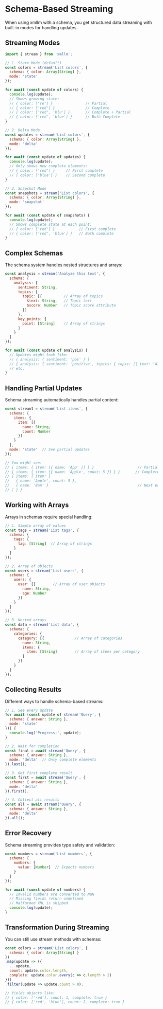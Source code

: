 # Schema-Based Streaming

When using xmllm with a schema, you get structured data streaming with built-in modes for handling updates.

## Streaming Modes

```javascript
import { stream } from 'xmllm';

// 1. State Mode (default)
const colors = stream('List colors', {
  schema: { color: Array(String) },
  mode: 'state'
});

for await (const update of colors) {
  console.log(update);
  // Shows growing state:
  // { color: ['re'] }               // Partial
  // { color: ['red'] }              // Complete
  // { color: ['red', 'blu'] }       // Complete + Partial
  // { color: ['red', 'blue'] }      // Both Complete
}

// 2. Delta Mode
const updates = stream('List colors', {
  schema: { color: Array(String) },
  mode: 'delta'
});

for await (const update of updates) {
  console.log(update);
  // Only shows new complete elements:
  // { color: ['red'] }     // First complete
  // { color: ['blue'] }    // Second complete
}

// 3. Snapshot Mode
const snapshots = stream('List colors', {
  schema: { color: Array(String) },
  mode: 'snapshot'
});

for await (const update of snapshots) {
  console.log(update);
  // Shows complete state at each point:
  // { color: ['red'] }           // First complete
  // { color: ['red', 'blue'] }   // Both complete
}
```

## Complex Schemas

The schema system handles nested structures and arrays:

```javascript
const analysis = stream('Analyze this text', {
  schema: {
    analysis: {
      sentiment: String,
      topics: {
        topic: [{          // Array of topics
          $text: String,   // Topic text
          $score: Number   // Topic score attribute
        }]
      },
      key_points: {
        point: [String]    // Array of strings
      }
    }
  }
});

for await (const update of analysis) {
  // Updates might look like:
  // { analysis: { sentiment: 'pos' } }
  // { analysis: { sentiment: 'positive', topics: { topic: [{ text: 'AI', score: 0.8 }] } } }
  // etc.
}
```

## Handling Partial Updates

Schema streaming automatically handles partial content:

```javascript
const stream1 = stream('List items', {
  schema: {
    items: {
      item: [{
        name: String,
        count: Number
      }]
    }
  },
  mode: 'state'  // See partial updates
});

// You might see:
// { items: { item: [{ name: 'App' }] } }                    // Partial
// { items: { item: [{ name: 'Apple', count: 5 }] } }       // Complete
// { items: { item: [
//   { name: 'Apple', count: 5 },
//   { name: 'Ban' }                                         // Next partial
// ] } }
```

## Working with Arrays

Arrays in schemas require special handling:

```javascript
// 1. Simple array of values
const tags = stream('List tags', {
  schema: {
    tags: {
      tag: [String]  // Array of strings
    }
  }
});

// 2. Array of objects
const users = stream('List users', {
  schema: {
    users: {
      user: [{        // Array of user objects
        name: String,
        age: Number
      }]
    }
  }
});

// 3. Nested arrays
const data = stream('List data', {
  schema: {
    categories: {
      category: [{              // Array of categories
        name: String,
        items: {
          item: [String]        // Array of items per category
        }
      }]
    }
  }
});
```

## Collecting Results

Different ways to handle schema-based streams:

```javascript
// 1. See every update
for await (const update of stream('Query', {
  schema: { answer: String },
  mode: 'state'
})) {
  console.log('Progress:', update);
}

// 2. Wait for completion
const final = await stream('Query', {
  schema: { answer: String },
  mode: 'delta'  // Only complete elements
}).last();

// 3. Get first complete result
const first = await stream('Query', {
  schema: { answer: String },
  mode: 'delta'
}).first();

// 4. Collect all results
const all = await stream('Query', {
  schema: { answer: String },
  mode: 'delta'
}).all();
```

## Error Recovery

Schema streaming provides type safety and validation:

```javascript
const numbers = stream('List numbers', {
  schema: {
    numbers: {
      value: [Number]  // Expects numbers
    }
  }
});

for await (const update of numbers) {
  // Invalid numbers are converted to NaN
  // Missing fields return undefined
  // Malformed XML is skipped
  console.log(update);
}
```

## Transformation During Streaming

You can still use stream methods with schemas:

```javascript
const colors = stream('List colors', {
  schema: { color: Array(String) }
})
.map(update => ({
  ...update,
  count: update.color.length,
  complete: update.color.every(c => c.length > 2)
}))
.filter(update => update.count > 0);

// Yields objects like:
// { color: ['red'], count: 1, complete: true }
// { color: ['red', 'blue'], count: 2, complete: true }
``` 